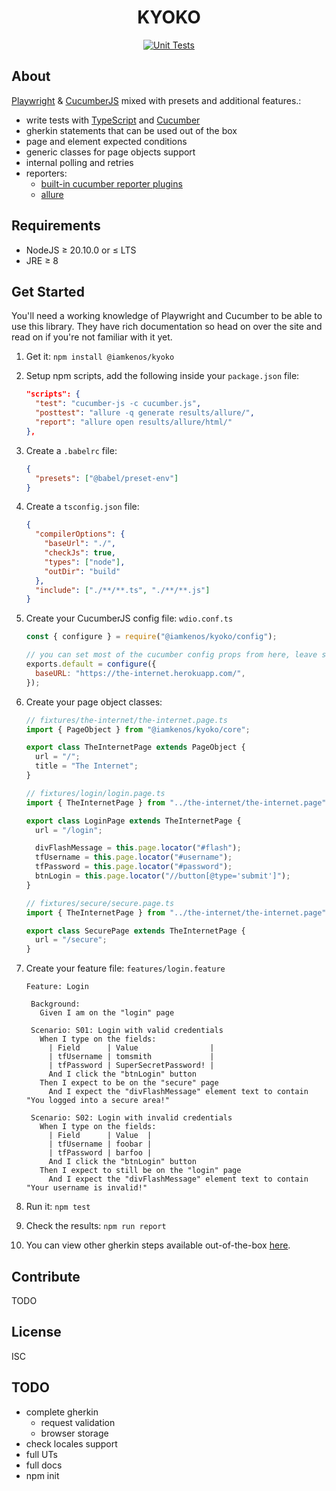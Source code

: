 <!-- markdownlint-disable MD033 -->
<h1 align="center">KYOKO</h1>

<!-- TODO: CHANGE THIS -->
<p align="center">
  <a href="https://github.com/iamkenos/hornet/actions/workflows/unit-tests.yml">
      <img alt="Unit Tests" src="https://github.com/iamkenos/hornet/actions/workflows/unit-tests.yml/badge.svg">
  </a>
</p>

## About

[Playwright](https://playwright.dev/) & [CucumberJS](https://cucumber.io/docs/installation/javascript/) mixed with presets and additional features.:

- write tests with [TypeScript](https://www.typescriptlang.org/docs/handbook/modules.html) and [Cucumber](https://cucumber.io/docs/guides/overview/)
- gherkin statements that can be used out of the box
- page and element expected conditions
- generic classes for page objects support
- internal polling and retries
- reporters:
  - [built-in cucumber reporter plugins](https://cucumber.io/docs/cucumber/reporting/?sbsearch=reporting&lang=javascript)
  - [allure](https://allurereport.org/docs/cucumberjs/)

## Requirements

- NodeJS ≥ 20.10.0 or ≤ LTS
- JRE ≥ 8

## Get Started

You'll need a working knowledge of Playwright and Cucumber to be able to use this library. They have rich documentation so head on over the site and read on if you're not familiar with it yet.

1. Get it: `npm install @iamkenos/kyoko`

2. Setup npm scripts, add the following inside your `package.json` file:

   ```json
   "scripts": {
     "test": "cucumber-js -c cucumber.js",
     "posttest": "allure -q generate results/allure/",
     "report": "allure open results/allure/html/"
   },
   ```

3. Create a `.babelrc` file:

   ```json
   {
     "presets": ["@babel/preset-env"]
   }
   ```

4. Create a `tsconfig.json` file:

   ```json
   {
     "compilerOptions": {
       "baseUrl": "./",
       "checkJs": true,
       "types": ["node"],
       "outDir": "build"
     },
     "include": ["./**/**.ts", "./**/**.js"]
   }
   ```

5. Create your CucumberJS config file: `wdio.conf.ts`

   ```js
   const { configure } = require("@iamkenos/kyoko/config");

   // you can set most of the cucumber config props from here, leave some that are restricted.
   exports.default = configure({
     baseURL: "https://the-internet.herokuapp.com/",
   });
   ```

6. Create your page object classes:

   ```ts
   // fixtures/the-internet/the-internet.page.ts
   import { PageObject } from "@iamkenos/kyoko/core";

   export class TheInternetPage extends PageObject {
     url = "/";
     title = "The Internet";
   }

   // fixtures/login/login.page.ts
   import { TheInternetPage } from "../the-internet/the-internet.page";

   export class LoginPage extends TheInternetPage {
     url = "/login";

     divFlashMessage = this.page.locator("#flash");
     tfUsername = this.page.locator("#username");
     tfPassword = this.page.locator("#password");
     btnLogin = this.page.locator("//button[@type='submit']");
   }

   // fixtures/secure/secure.page.ts
   import { TheInternetPage } from "../the-internet/the-internet.page";

   export class SecurePage extends TheInternetPage {
     url = "/secure";
   }
   ```

7. Create your feature file: `features/login.feature`

   ```gherkin
   Feature: Login

    Background:
      Given I am on the "login" page

    Scenario: S01: Login with valid credentials
      When I type on the fields:
        | Field      | Value                |
        | tfUsername | tomsmith             |
        | tfPassword | SuperSecretPassword! |
        And I click the "btnLogin" button
      Then I expect to be on the "secure" page
        And I expect the "divFlashMessage" element text to contain "You logged into a secure area!"

    Scenario: S02: Login with invalid credentials
      When I type on the fields:
        | Field      | Value  |
        | tfUsername | foobar |
        | tfPassword | barfoo |
        And I click the "btnLogin" button
      Then I expect to still be on the "login" page
        And I expect the "divFlashMessage" element text to contain "Your username is invalid!"
   ```

8. Run it: `npm test`

9. Check the results: `npm run report`

10. You can view other gherkin steps available out-of-the-box [here](./demo/test/features).

## Contribute

TODO

## License

ISC

## TODO

- complete gherkin
  - request validation
  - browser storage
- check locales support
- full UTs
- full docs
- npm init
